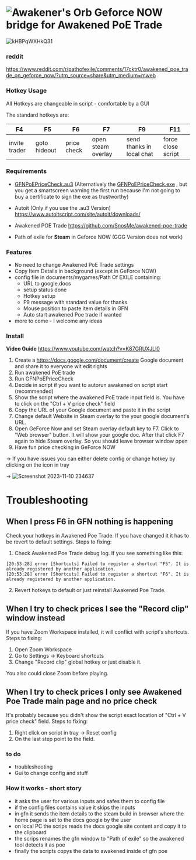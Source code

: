 # ![Awakener's Orb](https://web.poecdn.com/image/Art/2DItems/Currency/TransferOrb.png) Geforce NOW **bridge** for Awakened PoE Trade

![kHBPqWXHkQ31](https://github.com/KloppstockBw/GFNPoEPriceCheck/assets/147773628/7cce82ba-5422-4154-abbd-789d80afc0a1)
### reddit
https://www.reddit.com/r/pathofexile/comments/17cktr0/awakened_poe_trade_on_geforce_now/?utm_source=share&utm_medium=mweb

### Hotkey Usage

All Hotkeys are changeable in script - comfortable by a GUI

The standard hotkeys are:

| F4 | F5 | F6 | F7 | F9 | F11 |
|-----|-----|------|--------|----------|----------|
| invite trader| goto hideout | price check | open steam overlay | send thanks in local chat | force close script |

### Requirements

-  [GFNPoEPriceCheck.au3](Https://github.com/KloppstockBw/GFNPoEPriceCheck/blob/main/GFNPoEPriceCheck.au3)
  (Alternatively the [GFNPoEPriceCheck.exe](https://github.com/KloppstockBw/GFNPoEPriceCheck/raw/main/GFNPoEPriceCheck.exe) , but you get a smartscreen warning the first run because I'm not going to buy a certificate to sign the exe as trustworthy)
  
- Autoit (Only if you use the .au3 Version) https://www.autoitscript.com/site/autoit/downloads/
  
- Awakened POE Trade
  https://github.com/SnosMe/awakened-poe-trade

- Path of exile for **Steam** in Geforce NOW (GGG Version does not work) 

### Features

- No need to change Awakened PoE Trade settings
- Copy Item Details in background (except in GeForce NOW) 
- config file in documents/mygames/Path Of EXILE containing:
  - URL to google.docs
  - setup status done
  - Hotkey setup
  - F9 message with standard value for thanks
  - Mouse position to paste item details in GFN
  - Auto start awakened Poe trade if wanted
- more to come - I welcome any ideas

### Install
**Video Guide** 
https://www.youtube.com/watch?v=K87GRUXJLl0

1. Create a https://docs.google.com/document/create Google document and share it to everyone wit edit rights
2. Run awakened PoE trade
3. Run GFNPoEPriceCheck
4. Decide in script if you want to autorun awakened on script start (recommended)
5. Show the script where the awakened PoE trade input field is. You have to click on the "Ctrl + V price check" field
6. Copy the URL of your Google document and paste it in the script
7. Change default Website in Steam overlay to the your google document's URL.
8. Open GeForce Now and set Steam overlay default key to F7. Click to "Web browser" button. It will show your google doc. After that click F7 again to hide Steam overlay. So you should leave browser window open
9. Have fun price checking in GeForce NOW

-> If you have issues you can either delete config or change hotkey by clicking on the icon in tray

-> ![Screenshot 2023-11-10 234637](https://github.com/KloppstockBw/GFNPoEPriceCheck/assets/147773628/768c64b9-7170-4d4e-a0f7-3f18c1586b91)

# Troubleshooting
## When I press F6 in GFN nothing is happening
Check your hotkeys in Awakened Poe Trade. If you have changed it it has to be revert to default settings. Steps to fixing:
1. Check Awakened Poe Trade debug log. If you see something like this:
```
[20:53:28] error [Shortcuts] Failed to register a shortcut "F5". It is already registered by another application.
[20:53:28] error [Shortcuts] Failed to register a shortcut "F6". It is already registered by another application.
```
2. Revert hotkeys to default or just reinstall Awakened Poe Trade.

## When I try to check prices I see the "Record clip" window instead
If you have Zoom Workspace installed, it will conflict with script's shortcuts. Steps to fixing:
1. Open Zoom Workspace 
2. Go to Settings → Keyboard shortcuts
3. Change "Record clip" global hotkey or just disable it.

You also could close Zoom before playing.

## When I try to check prices I only see Awakened Poe Trade main page and no price check
It's probably because you didn't show the script exact location of "Ctrl + V price check" field. Steps to fixing:
1. Right click on script in tray → Reset config
2. On the last step point to the field.

### to do 
- troubleshooting
- Gui to change config and stuff
  
### How it works - short story

- it asks the user for various inputs and safes them to config file
- if the config files contains value it skips the inputs
- in gfn it sends the item details to the steam build in browser where the home page is set to the docs google by the user
- on local PC the scrips reads the docs google site content and copy it to the clipboard
- the scrips renames the gfn window to "Path of exile" so the awakened tool detects it as poe
- finally the scripts copys the data to awakened inside of gfn poe
